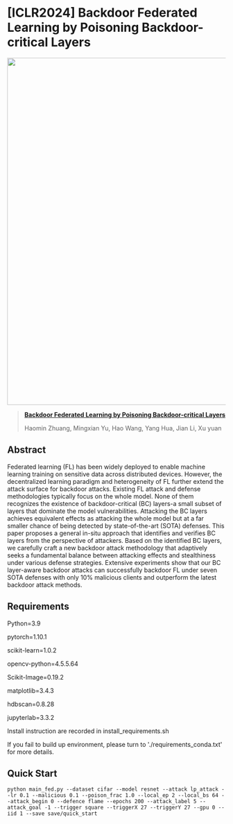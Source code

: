 # [ICLR2024] Backdoor Federated Learning by Poisoning Backdoor-critical Layers

<p align="center"><img src="./figs/lsa.jpg" width="800"/></p>

> **[Backdoor Federated Learning by Poisoning Backdoor-critical Layers](https://openreview.net/pdf?id=AJBGSVSTT2)**
>
> Haomin Zhuang, Mingxian Yu, Hao Wang, Yang Hua, Jian Li, Xu yuan


## Abstract
Federated learning (FL) has been widely deployed to enable machine learning training on sensitive data across distributed devices. However, the decentralized learning paradigm and heterogeneity of FL further extend the attack surface for backdoor attacks. Existing FL attack and defense methodologies typically focus on the whole model. None of them recognizes the existence of backdoor-critical (BC) layers-a small subset of layers that dominate the model vulnerabilities. Attacking the BC layers achieves equivalent effects as attacking the whole model but at a far smaller chance of being detected by state-of-the-art (SOTA) defenses. This paper proposes a general in-situ approach that identifies and verifies BC layers from the perspective of attackers. Based on the identified BC layers, we carefully craft a new backdoor attack methodology that adaptively seeks a fundamental balance between attacking effects and stealthiness under various defense strategies. Extensive experiments show that our BC layer-aware backdoor attacks can successfully backdoor FL under seven SOTA defenses with only 10% malicious clients and outperform the latest backdoor attack methods.
## Requirements
Python=3.9

pytorch=1.10.1

scikit-learn=1.0.2

opencv-python=4.5.5.64

Scikit-Image=0.19.2

matplotlib=3.4.3

hdbscan=0.8.28

jupyterlab=3.3.2

Install instruction are recorded in install_requirements.sh

If you fail to build up environment, please turn to './requirements_conda.txt' for more details.

## Quick Start

```
python main_fed.py --dataset cifar --model resnet --attack lp_attack --lr 0.1 --malicious 0.1 --poison_frac 1.0 --local_ep 2 --local_bs 64 --attack_begin 0 --defence flame --epochs 200 --attack_label 5 --attack_goal -1 --trigger square --triggerX 27 --triggerY 27 --gpu 0 --iid 1 --save save/quick_start
```

